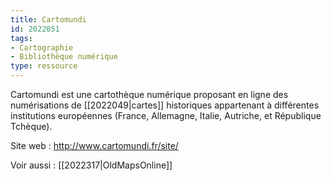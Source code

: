 ```yaml
---
title: Cartomundi
id: 2022051
tags:
- Cartographie
- Bibliothèque numérique
type: ressource
---
```


Cartomundi est une cartothèque numérique proposant en ligne des numérisations de [[2022049|cartes]] historiques appartenant à différentes institutions européennes (France, Allemagne, Italie, Autriche, et République Tchèque).

Site web : <http://www.cartomundi.fr/site/>

Voir aussi : [[2022317|OldMapsOnline]]

